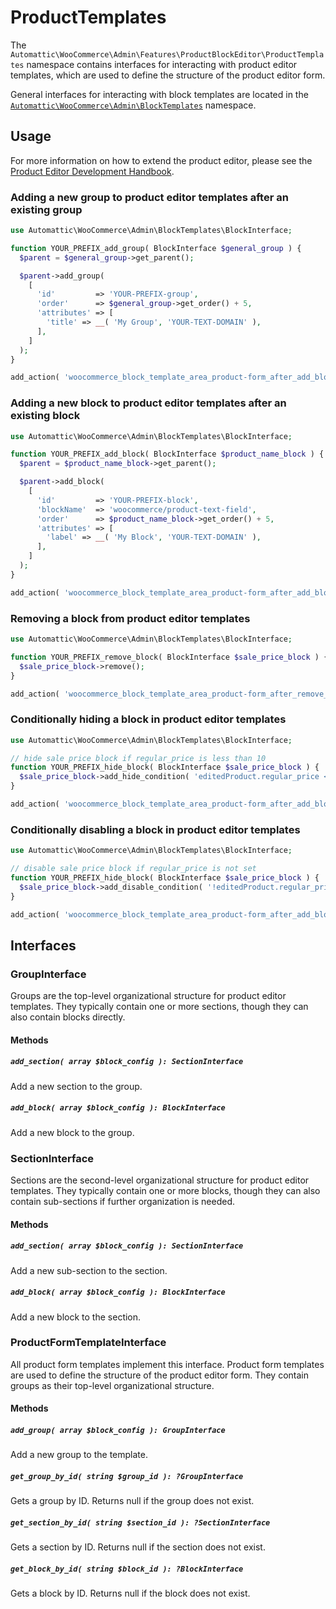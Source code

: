 # ProductTemplates

The `Automattic\WooCommerce\Admin\Features\ProductBlockEditor\ProductTemplates` namespace contains interfaces for interacting with product editor templates, which are used to define the structure of the product editor form.

General interfaces for interacting with block templates are located in the
[`Automattic\WooCommerce\Admin\BlockTemplates`](../../../BlockTemplates/README.md) namespace.

## Usage

For more information on how to extend the product editor, please see the [Product Editor Development Handbook](../../../../../../../docs/product-editor-development/README.md).

### Adding a new group to product editor templates after an existing group

```php
use Automattic\WooCommerce\Admin\BlockTemplates\BlockInterface;

function YOUR_PREFIX_add_group( BlockInterface $general_group ) {
  $parent = $general_group->get_parent();

  $parent->add_group(
    [
      'id'         => 'YOUR-PREFIX-group',
      'order'      => $general_group->get_order() + 5,
      'attributes' => [
        'title' => __( 'My Group', 'YOUR-TEXT-DOMAIN' ),
      ],
    ]
  );
}

add_action( 'woocommerce_block_template_area_product-form_after_add_block_general', 'YOUR_PREFIX_add_group' );
```

### Adding a new block to product editor templates after an existing block

```php
use Automattic\WooCommerce\Admin\BlockTemplates\BlockInterface;

function YOUR_PREFIX_add_block( BlockInterface $product_name_block ) {
  $parent = $product_name_block->get_parent();

  $parent->add_block(
    [
      'id'         => 'YOUR-PREFIX-block',
      'blockName'  => 'woocommerce/product-text-field',
      'order'      => $product_name_block->get_order() + 5,
      'attributes' => [
        'label' => __( 'My Block', 'YOUR-TEXT-DOMAIN' ),
      ],
    ]
  );
}

add_action( 'woocommerce_block_template_area_product-form_after_add_block_product-name', 'YOUR_PREFIX_add_block' );
```

### Removing a block from product editor templates

```php
use Automattic\WooCommerce\Admin\BlockTemplates\BlockInterface;

function YOUR_PREFIX_remove_block( BlockInterface $sale_price_block ) {
  $sale_price_block->remove();
}

add_action( 'woocommerce_block_template_area_product-form_after_remove_block_product-sale-price', 'YOUR_PREFIX_remove_block' );
```

### Conditionally hiding a block in product editor templates

```php
use Automattic\WooCommerce\Admin\BlockTemplates\BlockInterface;

// hide sale price block if regular_price is less than 10
function YOUR_PREFIX_hide_block( BlockInterface $sale_price_block ) {
  $sale_price_block->add_hide_condition( 'editedProduct.regular_price < 10' );
}

add_action( 'woocommerce_block_template_area_product-form_after_add_block_product-sale-price', 'YOUR_PREFIX_hide_block' );
```

### Conditionally disabling a block in product editor templates

```php
use Automattic\WooCommerce\Admin\BlockTemplates\BlockInterface;

// disable sale price block if regular_price is not set
function YOUR_PREFIX_hide_block( BlockInterface $sale_price_block ) {
  $sale_price_block->add_disable_condition( '!editedProduct.regular_price' );
}

add_action( 'woocommerce_block_template_area_product-form_after_add_block_product-sale-price', 'YOUR_PREFIX_hide_block' );
```



## Interfaces

### GroupInterface

Groups are the top-level organizational structure for product editor templates.
They typically contain one or more sections, though they can also contain
blocks directly.

#### Methods

##### `add_section( array $block_config ): SectionInterface`

Add a new section to the group.

##### `add_block( array $block_config ): BlockInterface`

Add a new block to the group.

### SectionInterface

Sections are the second-level organizational structure for product editor templates.
They typically contain one or more blocks, though they can also contain sub-sections
if further organization is needed.

#### Methods

##### `add_section( array $block_config ): SectionInterface`

Add a new sub-section to the section.

##### `add_block( array $block_config ): BlockInterface`

Add a new block to the section.

### ProductFormTemplateInterface

All product form templates implement this interface.
Product form templates are used to define the structure of the product editor form.
They contain groups as their top-level organizational structure.

#### Methods

##### `add_group( array $block_config ): GroupInterface`

Add a new group to the template.

##### `get_group_by_id( string $group_id ): ?GroupInterface`

Gets a group by ID. Returns null if the group does not exist.

##### `get_section_by_id( string $section_id ): ?SectionInterface`

Gets a section by ID. Returns null if the section does not exist.

##### `get_block_by_id( string $block_id ): ?BlockInterface`

Gets a block by ID. Returns null if the block does not exist.
